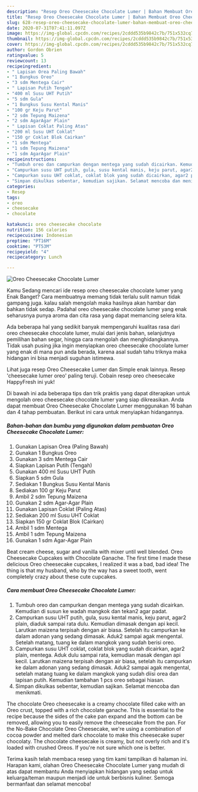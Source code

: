 ```yaml
---
description: "Resep Oreo Cheesecake Chocolate Lumer | Bahan Membuat Oreo Cheesecake Chocolate Lumer Yang Lezat"
title: "Resep Oreo Cheesecake Chocolate Lumer | Bahan Membuat Oreo Cheesecake Chocolate Lumer Yang Lezat"
slug: 628-resep-oreo-cheesecake-chocolate-lumer-bahan-membuat-oreo-cheesecake-chocolate-lumer-yang-lezat
date: 2020-07-31T07:41:11.097Z
image: https://img-global.cpcdn.com/recipes/2cddd535b9842c7b/751x532cq70/oreo-cheesecake-chocolate-lumer-foto-resep-utama.jpg
thumbnail: https://img-global.cpcdn.com/recipes/2cddd535b9842c7b/751x532cq70/oreo-cheesecake-chocolate-lumer-foto-resep-utama.jpg
cover: https://img-global.cpcdn.com/recipes/2cddd535b9842c7b/751x532cq70/oreo-cheesecake-chocolate-lumer-foto-resep-utama.jpg
author: Gordon Obrien
ratingvalue: 5
reviewcount: 13
recipeingredient:
- " Lapisan Orea Paling Bawah"
- "1 Bungkus Oreo"
- "3 sdm Mentega Cair"
- " Lapisan Putih Tengah"
- "400 ml Susu UHT Putih"
- "5 sdm Gula"
- "1 Bungkus Susu Kental Manis"
- "100 gr Keju Parut"
- "2 sdm Tepung Maizena"
- "2 sdm AgarAgar Plain"
- " Lapisan Coklat Paling Atas"
- "200 ml Susu UHT Coklat"
- "150 gr Coklat Blok Cairkan"
- "1 sdm Mentega"
- "1 sdm Tepung Maizena"
- "1 sdm AgarAgar Plain"
recipeinstructions:
- "Tumbuh oreo dan campurkan dengan mentega yang sudah dicairkan. Kemudian di susun ke wadah mangkok dan tekan2 agar padat."
- "Campurkan susu UHT putih, gula, susu kental manis, keju parut, agar2 plain, diaduk sampai rata dulu. Kemudian dimasak dengan api kecil. Larutkan maizena terpisah dengan air biasa. Setelah itu campurkan ke dalam adonan yang sedang dimasak. Aduk2 sampai agak mengental. Setelah matang, tuang ke dalam mangkok yang sudah berisi oreo."
- "Campurkan susu UHT coklat, coklat blok yang sudah dicairkan, agar2 plain, mentega. Aduk dulu sampai rata, kemudian masak dengan api kecil. Larutkan maizena terpisah dengan air biasa, setelah itu campurkan ke dalam adonan yang sedang dimasak. Aduk2 sampai agak mengental, setelah matang tuang ke dalam mangkok yang sudah diisi orea dan lapisan putih. Kemudian tambahan 1 pcs oreo sebagai hiasan."
- "Simpan dikulkas sebentar, kemudian sajikan. Selamat mencoba dan menikmati."
categories:
- Resep
tags:
- oreo
- cheesecake
- chocolate

katakunci: oreo cheesecake chocolate 
nutrition: 156 calories
recipecuisine: Indonesian
preptime: "PT16M"
cooktime: "PT53M"
recipeyield: "4"
recipecategory: Lunch

---
```



![Oreo Cheesecake Chocolate Lumer](https://img-global.cpcdn.com/recipes/2cddd535b9842c7b/751x532cq70/oreo-cheesecake-chocolate-lumer-foto-resep-utama.jpg)

Kamu Sedang mencari ide resep oreo cheesecake chocolate lumer yang Enak Banget? Cara membuatnya memang tidak terlalu sulit namun tidak gampang juga. kalau salah mengolah maka hasilnya akan hambar dan bahkan tidak sedap. Padahal oreo cheesecake chocolate lumer yang enak seharusnya punya aroma dan cita rasa yang dapat memancing selera kita.

Ada beberapa hal yang sedikit banyak mempengaruhi kualitas rasa dari oreo cheesecake chocolate lumer, mulai dari jenis bahan, selanjutnya pemilihan bahan segar, hingga cara mengolah dan menghidangkannya. Tidak usah pusing jika ingin menyiapkan oreo cheesecake chocolate lumer yang enak di mana pun anda berada, karena asal sudah tahu triknya maka hidangan ini bisa menjadi suguhan istimewa.

Lihat juga resep Oreo Cheesecake Lumer dan Simple enak lainnya. Resep &#39;cheesecake lumer oreo&#39; paling teruji. Cobain resep oreo cheesecake HappyFresh ini yuk!


Di bawah ini ada beberapa tips dan trik praktis yang dapat diterapkan untuk mengolah oreo cheesecake chocolate lumer yang siap dikreasikan. Anda dapat membuat Oreo Cheesecake Chocolate Lumer menggunakan 16 bahan dan 4 tahap pembuatan. Berikut ini cara untuk menyiapkan hidangannya.

<!--inarticleads1-->

##### Bahan-bahan dan bumbu yang digunakan dalam pembuatan Oreo Cheesecake Chocolate Lumer:

1. Gunakan  Lapisan Orea (Paling Bawah)
1. Gunakan 1 Bungkus Oreo
1. Gunakan 3 sdm Mentega Cair
1. Siapkan  Lapisan Putih (Tengah)
1. Gunakan 400 ml Susu UHT Putih
1. Siapkan 5 sdm Gula
1. Sediakan 1 Bungkus Susu Kental Manis
1. Sediakan 100 gr Keju Parut
1. Ambil 2 sdm Tepung Maizena
1. Gunakan 2 sdm Agar-Agar Plain
1. Gunakan  Lapisan Coklat (Paling Atas)
1. Sediakan 200 ml Susu UHT Coklat
1. Siapkan 150 gr Coklat Blok (Cairkan)
1. Ambil 1 sdm Mentega
1. Ambil 1 sdm Tepung Maizena
1. Gunakan 1 sdm Agar-Agar Plain


Beat cream cheese, sugar and vanilla with mixer until well blended. Oreo Cheesecake Cupcakes with Chocolate Ganache. The first time I made these delicious Oreo cheesecake cupcakes, I realized it was a bad, bad idea! The thing is that my husband, who by the way has a sweet tooth, went completely crazy about these cute cupcakes. 

<!--inarticleads2-->

##### Cara membuat Oreo Cheesecake Chocolate Lumer:

1. Tumbuh oreo dan campurkan dengan mentega yang sudah dicairkan. Kemudian di susun ke wadah mangkok dan tekan2 agar padat.
1. Campurkan susu UHT putih, gula, susu kental manis, keju parut, agar2 plain, diaduk sampai rata dulu. Kemudian dimasak dengan api kecil. Larutkan maizena terpisah dengan air biasa. Setelah itu campurkan ke dalam adonan yang sedang dimasak. Aduk2 sampai agak mengental. Setelah matang, tuang ke dalam mangkok yang sudah berisi oreo.
1. Campurkan susu UHT coklat, coklat blok yang sudah dicairkan, agar2 plain, mentega. Aduk dulu sampai rata, kemudian masak dengan api kecil. Larutkan maizena terpisah dengan air biasa, setelah itu campurkan ke dalam adonan yang sedang dimasak. Aduk2 sampai agak mengental, setelah matang tuang ke dalam mangkok yang sudah diisi orea dan lapisan putih. Kemudian tambahan 1 pcs oreo sebagai hiasan.
1. Simpan dikulkas sebentar, kemudian sajikan. Selamat mencoba dan menikmati.


The chocolate Oreo cheesecake is a creamy chocolate filled cake with an Oreo crust, topped with a rich chocolate ganache. This is essential to the recipe because the sides of the cake pan expand and the bottom can be removed, allowing you to easily remove the cheesecake from the pan. For the No-Bake Chocolate Oreo Cheesecake, we&#39;re using a combination of cocoa powder and melted dark chocolate to make this cheesecake super chocolaty. The chocolate cheesecake is creamy, but not overly rich and it&#39;s loaded with crushed Oreos. If you&#39;re not sure which one is better. 

Terima kasih telah membaca resep yang tim kami tampilkan di halaman ini. Harapan kami, olahan Oreo Cheesecake Chocolate Lumer yang mudah di atas dapat membantu Anda menyiapkan hidangan yang sedap untuk keluarga/teman maupun menjadi ide untuk berbisnis kuliner. Semoga bermanfaat dan selamat mencoba!
